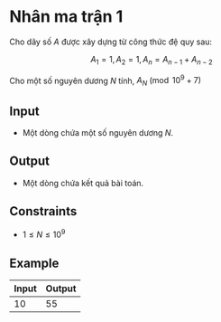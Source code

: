 # Nhân ma trận 1

Cho dãy số $A$ được xây dựng từ công thức đệ quy sau:

$$
A_1=1, A_2=1, A_n=A_{n-1}+A_{n-2}
$$

Cho một số nguyên dương $N$ tính, $A_N\pmod{10^9+7}$

## Input

- Một dòng chứa một số nguyên dương $N$.

## Output

- Một dòng chứa kết quả bài toán.

## Constraints

- $1\le N\le 10^9$

## Example

|Input|Output|
|-|-|
|10|55|
